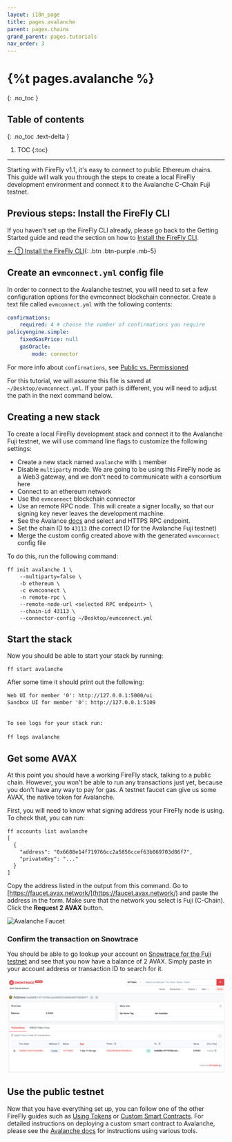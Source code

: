 ```yaml
---
layout: i18n_page
title: pages.avalanche
parent: pages.chains
grand_parent: pages.tutorials
nav_order: 3
---
```



# {%t pages.avalanche %}
{: .no_toc }

## Table of contents
{: .no_toc .text-delta }

1. TOC
{:toc}

---

Starting with FireFly v1.1, it's easy to connect to public Ethereum chains. This guide will walk you through the steps to create a local FireFly development environment and connect it to the Avalanche C-Chain Fuji testnet.

## Previous steps: Install the FireFly CLI
If you haven't set up the FireFly CLI already, please go back to the Getting Started guide and read the section on how to [Install the FireFly CLI](../../gettingstarted/firefly_cli.md).

[← ① Install the FireFly CLI](../../gettingstarted/firefly_cli.md){: .btn .btn-purple .mb-5}

## Create an `evmconnect.yml` config file
In order to connect to the Avalanche testnet, you will need to set a few configuration options for the evmconnect blockchain connector. Create a text file called `evmconnect.yml` with the following contents:

```yml
confirmations:
    required: 4 # choose the number of confirmations you require
policyengine.simple:
    fixedGasPrice: null
    gasOracle:
        mode: connector
```
For more info about `confirmations`, see [Public vs. Permissioned](../../overview/public_vs_permissioned.md)

For this tutorial, we will assume this file is saved at `~/Desktop/evmconnect.yml`. If your path is different, you will need to adjust the path in the next command below.

## Creating a new stack
To create a local FireFly development stack and connect it to the Avalanche Fuji testnet, we will use command line flags to customize the following settings:

 - Create a new stack named `avalanche` with `1` member
 - Disable `multiparty` mode. We are going to be using this FireFly node as a Web3 gateway, and we don't need to communicate with a consortium here
 - Connect to an ethereum network
 - Use the `evmconnect` blockchain connector
 - Use an remote RPC node. This will create a signer locally, so that our signing key never leaves the development machine.
 - See the Avalance [docs](https://docs.avax.network/quickstart/fuji-workflow) and select and HTTPS RPC endpoint.
 - Set the chain ID to `43113` (the correct ID for the Avalanche Fuji testnet)
 - Merge the custom config created above with the generated `evmconnect` config file

To do this, run the following command:
```
ff init avalanche 1 \
    --multiparty=false \
    -b ethereum \
    -c evmconnect \
    -n remote-rpc \
    --remote-node-url <selected RPC endpoint> \
    --chain-id 43113 \
    --connector-config ~/Desktop/evmconnect.yml 
```

## Start the stack
Now you should be able to start your stack by running:

```
ff start avalanche
```

After some time it should print out the following:

```
Web UI for member '0': http://127.0.0.1:5000/ui
Sandbox UI for member '0': http://127.0.0.1:5109


To see logs for your stack run:

ff logs avalanche
```

## Get some AVAX
At this point you should have a working FireFly stack, talking to a public chain. However, you won't be able to run any transactions just yet, because you don't have any way to pay for gas. A testnet faucet can give us some AVAX, the native token for Avalanche.

First, you will need to know what signing address your FireFly node is using. To check that, you can run:

```
ff accounts list avalanche
[
  {
    "address": "0x6688e14f719766cc2a5856ccef63b069703d86f7",
    "privateKey": "..."
  }
]
```

Copy the address listed in the output from this command. Go to [https://faucet.avax.network/](https://faucet.avax.network/) and paste the address in the form. Make sure that the network you select is Fuji (C-Chain). Click the **Request 2 AVAX** button.

<img alt="Avalanche Faucet" href="images/avalanche_faucet.png" style="max-width: 736px" />

### Confirm the transaction on Snowtrace
You should be able to go lookup your account on [Snowtrace for the Fuji testnet](https://testnet.snowtrace.io/) and see that you now have a balance of 2 AVAX. Simply paste in your account address or transaction ID to search for it.


![Snowtrace Scan](images/avalanche_snowtrace_scan.png)

## Use the public testnet
Now that you have everything set up, you can follow one of the other FireFly guides such as [Using Tokens](../tokens/index.md) or [Custom Smart Contracts](../custom_contracts/ethereum.md). For detailed instructions on deploying a custom smart contract to Avalanche, please see the [Avalanche docs](https://docs.avax.network/dapps/smart-contracts/deploy-a-smart-contract-on-avalanche-using-remix-and-metamask) for instructions using various tools.